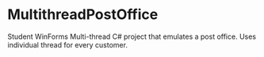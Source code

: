 # MultithreadPostOffice
Student WinForms Multi-thread C# project that emulates a post office. Uses individual thread for every customer.
